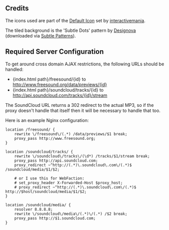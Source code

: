 Credits
-------

The icons used are part of the [Default Icon](http://www.defaulticon.com/)
set by [interactivemania](http://www.interactivemania.com/).

The tiled background is the 'Subtle Dots' pattern by
[Designova](http://www.designova.net/) (downloaded via
[Subtle Patterns](http://subtlepatterns.com/subtle-dots/)).


Required Server Configuration
-----------------------------

To get around cross domain AJAX restrictions, the following URLs should be handled:

- {index.html path}/freesound/{id} to http://www.freesound.org/data/previews/{id}
- {index.html path}/soundcloud/tracks/{id} to http://api.soundcloud.com/tracks/{id}/stream

The SoundCloud URL returns a 302 redirect to the actual MP3, so if the proxy
doesn't handle that itself then it will be necessary to handle that too.

Here is an example Nginx configuration:

    location /freesound/ {
        rewrite \/freesound\/(.*) /data/previews/$1 break;
        proxy_pass http://www.freesound.org;
    }

    location /soundcloud/tracks/ {
        rewrite \/soundcloud\/tracks\/(\d*) /tracks/$1/stream break;
        proxy_pass http://api.soundcloud.com;
        proxy_redirect ~^http://(.*)\.soundcloud\.com\/(.*)$ /soundcloud/media/$1/$2;

        # or I use this for WebFaction:
        # set_proxy_header X-Forwarded-Host $proxy_host;
        # proxy_redirect ~^http://(.*)\.soundcloud\.com\/(.*)$ http://$host/soundcloud/media/$1/$2;
    }

    location /soundcloud/media/ {
        resolver 8.8.8.8;
        rewrite \/soundcloud\/media\/(.*)\/(.*) /$2 break;
        proxy_pass http://$1.soundcloud.com;
    }
